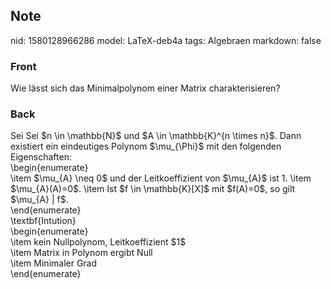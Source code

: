 ## Note
nid: 1580128966286
model: LaTeX-deb4a
tags: Algebraen
markdown: false

### Front
Wie lässt sich das Minimalpolynom einer Matrix charakterisieren?

### Back
<div>
  Sei Sei $n \in \mathbb{N}$ und $A \in \mathbb{K}^{n \times n}$.
  Dann existiert ein eindeutiges Polynom $\mu_{\Phi}$ mit den
  folgenden Eigenschaften:
</div>
<div>
  \begin{enumerate}
</div>\item $\mu_{A} \neq 0$ und der Leitkoeffizient von $\mu_{A}$
ist 1. \item $\mu_{A}(A)=0$. \item Ist $f \in \mathbb{K}[X]$ mit
$f(A)=0$, so gilt $\mu_{A} | f$.
<div>
  \end{enumerate}
</div>
<div>
  \textbf{Intution}
</div>
<div>
  \begin{enumerate}
</div>
<div>
  \item kein Nullpolynom, <span>Leitkoeffizient $1$</span>
</div>
<div>
  \item Matrix in Polynom ergibt Null
</div>
<div>
  \item Minimaler Grad
</div>
<div>
  \end{enumerate}
</div>
